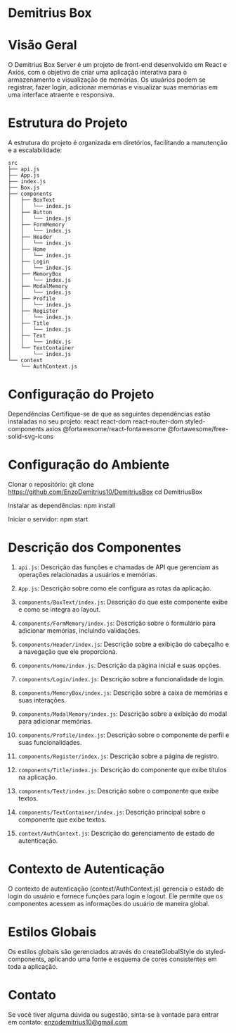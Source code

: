 # Demitrius Box

# Visão Geral
O Demitrius Box Server é um projeto de front-end desenvolvido em React e Axios, com o objetivo de criar uma aplicação interativa para o armazenamento e visualização de memórias. Os usuários podem se registrar, fazer login, adicionar memórias e visualizar suas memórias em uma interface atraente e responsiva.

# Estrutura do Projeto
A estrutura do projeto é organizada em diretórios, facilitando a manutenção e a escalabilidade:

```
src
├── api.js
├── App.js
├── index.js
├── Box.js
├── components
│   ├── BoxText
│   │   └── index.js
│   ├── Button
│   │   └── index.js
│   ├── FormMemory
│   │   └── index.js
│   ├── Header
│   │   └── index.js
│   ├── Home
│   │   └── index.js
│   ├── Login
│   │   └── index.js
│   ├── MemoryBox
│   │   └── index.js
│   ├── ModalMemory
│   │   └── index.js
│   ├── Profile
│   │   └── index.js
│   ├── Register
│   │   └── index.js
│   ├── Title
│   │   └── index.js
│   ├── Text
│   │   └── index.js
│   └── TextContainer
│       └── index.js
└── context
    └── AuthContext.js
```
    
# Configuração do Projeto
Dependências
Certifique-se de que as seguintes dependências estão instaladas no seu projeto:
react
react-dom
react-router-dom
styled-components
axios
@fortawesome/react-fontawesome
@fortawesome/free-solid-svg-icons

# Configuração do Ambiente
Clonar o repositório:
git clone https://github.com/EnzoDemitrius10/DemitriusBox
cd DemitriusBox

Instalar as dependências:
npm install

Iniciar o servidor:
npm start

# Descrição dos Componentes

1. `api.js`: Descrição das funções e chamadas de API que gerenciam as operações relacionadas a usuários e memórias.

2. `App.js`: Descrição sobre como ele configura as rotas da aplicação.

3. `components/BoxText/index.js`: Descrição do que este componente exibe e como se integra ao layout.

4. `components/FormMemory/index.js`: Descrição sobre o formulário para adicionar memórias, incluindo validações.

5. `components/Header/index.js`: Descrição sobre a exibição do cabeçalho e a navegação que ele proporciona.

6. `components/Home/index.js`: Descrição da página inicial e suas opções.

7. `components/Login/index.js`: Descrição sobre a funcionalidade de login.

8. `components/MemoryBox/index.js`: Descrição sobre a caixa de memórias e suas interações.

9. `components/ModalMemory/index.js`: Descrição sobre a exibição do modal para adicionar memórias.

10. `components/Profile/index.js`: Descrição sobre o componente de perfil e suas funcionalidades.

11. `components/Register/index.js`: Descrição sobre a página de registro.

12. `components/Title/index.js`: Descrição do componente que exibe títulos na aplicação.

13. `components/Text/index.js`: Descrição sobre o componente que exibe textos.

14. `components/TextContainer/index.js`: Descrição principal sobre o componente que exibe textos.

15. `context/AuthContext.js`: Descrição do gerenciamento de estado de autenticação.


# Contexto de Autenticação
O contexto de autenticação (context/AuthContext.js) gerencia o estado de login do usuário e fornece funções para login e logout. Ele permite que os componentes acessem as informações do usuário de maneira global.

# Estilos Globais
Os estilos globais são gerenciados através do createGlobalStyle do styled-components, aplicando uma fonte e esquema de cores consistentes em toda a aplicação.

# Contato
Se você tiver alguma dúvida ou sugestão, sinta-se à vontade para entrar em contato: enzodemitrius10@gmail.com
